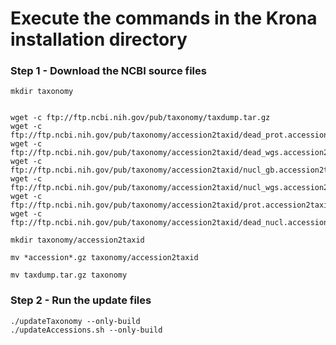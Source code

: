 # Execute the commands in the Krona installation directory


### Step 1 - Download the NCBI source files
```
mkdir taxonomy


wget -c ftp://ftp.ncbi.nih.gov/pub/taxonomy/taxdump.tar.gz
wget -c ftp://ftp.ncbi.nih.gov/pub/taxonomy/accession2taxid/dead_prot.accession2taxid.gz
wget -c ftp://ftp.ncbi.nih.gov/pub/taxonomy/accession2taxid/dead_wgs.accession2taxid.gz
wget -c ftp://ftp.ncbi.nih.gov/pub/taxonomy/accession2taxid/nucl_gb.accession2taxid.gz
wget -c ftp://ftp.ncbi.nih.gov/pub/taxonomy/accession2taxid/nucl_wgs.accession2taxid.gz
wget -c ftp://ftp.ncbi.nih.gov/pub/taxonomy/accession2taxid/prot.accession2taxid.gz
wget -c ftp://ftp.ncbi.nih.gov/pub/taxonomy/accession2taxid/dead_nucl.accession2taxid.gz

mkdir taxonomy/accession2taxid

mv *accession*.gz taxonomy/accession2taxid

mv taxdump.tar.gz taxonomy
```

### Step 2 - Run the update files
```
./updateTaxonomy --only-build
./updateAccessions.sh --only-build
